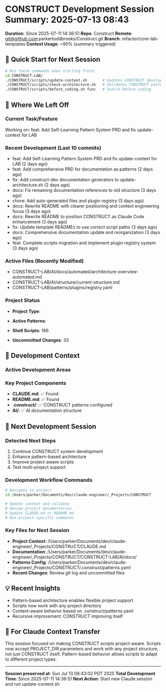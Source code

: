 # CONSTRUCT Development Session Summary: 2025-07-13 08:43
**Duration**: Since 2025-07-11 14:36:51
**Repo**: Construct
**Remote**: git@github.com:parkertoddbrooks/Construct.git
**Branch**: refactor/core-lab-templates
**Context Usage**: ~90% (summary triggered)

## 🎯 Quick Start for Next Session
```bash
# Run these commands when starting fresh:
cd CONSTRUCT-LAB/
./CONSTRUCT/scripts/update-context.sh       # Updates CONSTRUCT development context
./CONSTRUCT/scripts/check-architecture.sh   # Validates CONSTRUCT patterns
./CONSTRUCT/scripts/before_coding.sh func   # Search before coding
```

## 📍 Where We Left Off

### Current Task/Feature
Working on: feat: Add Self-Learning Pattern System PRD and fix update-context for LAB

### Recent Development (Last 10 commits)
- feat: Add Self-Learning Pattern System PRD and fix update-context for LAB (2 days ago)
- feat: Add comprehensive PRD for documentation as patterns (2 days ago)
- fix: Add construct-dev documentation generators to update-architecture.sh (2 days ago)
- docs: Fix remaining documentation references to old structure (3 days ago)
- chore: Add auto-generated files and plugin registry (3 days ago)
- docs: Rewrite README with clearer positioning and context engineering focus (3 days ago)
- docs: Rewrite README to position CONSTRUCT as Claude Code enhancement (3 days ago)
- fix: Update template READMEs to use correct script paths (3 days ago)
- docs: Comprehensive documentation update and reorganization (3 days ago)
- feat: Complete scripts migration and implement plugin registry system (3 days ago)

### Active Files (Recently Modified)
- CONSTRUCT-LAB/AI/docs/automated/architecture-overview-automated.md
- CONSTRUCT-LAB/AI/structure/current-structure.md
- CONSTRUCT-LAB/patterns/plugins/registry.yaml

### Project Status
- **Project Type**: 
- **Active Patterns**: 
- **Shell Scripts**:      186



- **Uncommitted Changes**:       33

## 🔧 Development Context

### Active Development Areas


### Key Project Components
- **CLAUDE.md**: ✅ Found
- **README.md**: ✅ Found
- **.construct/**: ✅ CONSTRUCT patterns configured
- **AI/**: ✅ AI documentation structure

## 🚀 Next Development Session

### Detected Next Steps
1. Continue CONSTRUCT system development
2. Enhance pattern-based architecture
3. Improve project-aware scripts
4. Test multi-project support

### Development Workflow Commands
```bash
# Navigate to project
cd /Users/parker/Documents/dev/claude-engineer/_Projects/CONSTRUCT

# Update context and validate
# Review project documentation
# Update CLAUDE.md or README.md
# Run project-specific commands
```

### Key Files for Next Session
- **Project Context**: /Users/parker/Documents/dev/claude-engineer/_Projects/CONSTRUCT/CLAUDE.md
- **Documentation**: /Users/parker/Documents/dev/claude-engineer/_Projects/CONSTRUCT/CONSTRUCT-LAB/AI/docs/
- **Patterns Config**: /Users/parker/Documents/dev/claude-engineer/_Projects/CONSTRUCT/.construct/patterns.yaml
- **Recent Changes**: Review git log and uncommitted files

## 💡 Recent Insights
- Pattern-based architecture enables flexible project support
- Scripts now work with any project directory
- Context-aware behavior based on .construct/patterns.yaml
- Recursive improvement: CONSTRUCT improving itself

## 🤖 For Claude Context Transfer
This session focused on making CONSTRUCT scripts project-aware. Scripts now accept PROJECT_DIR parameters and work with any project structure, not just CONSTRUCT itself. Pattern-based behavior allows scripts to adapt to different project types.

---
**Session preserved at**: Sun Jul 13 08:43:02 PDT 2025
**Total Development Time**: Since 2025-07-11 14:36:51
**Next Action**: Start new Claude session and run update-context.sh
